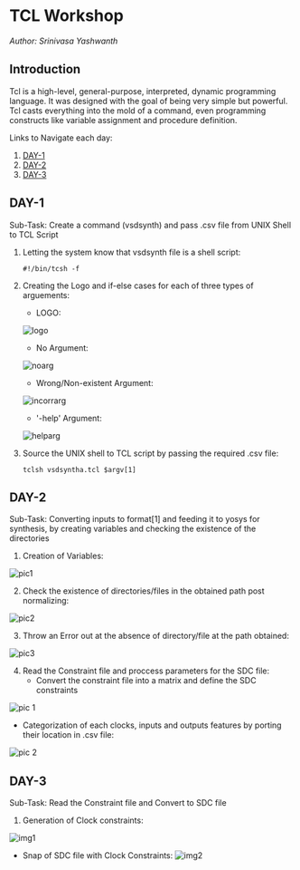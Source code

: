 # **TCL Workshop**

 *Author: Srinivasa Yashwanth*

 ## **Introduction**

Tcl is a high-level, general-purpose, interpreted, dynamic programming language. It was designed with the goal of being very simple but powerful. Tcl casts everything into the mold of a command, even programming constructs like variable assignment and procedure definition.

Links to Navigate each day:
1. [DAY-1](#DAY-1)
2. [DAY-2](#DAY-2)
3. [DAY-3](#DAY-3)
   

## DAY-1

Sub-Task: Create a command (vsdsynth) and pass .csv file from UNIX Shell to TCL Script

1. Letting the system know that vsdsynth file is a shell script:
   
    ```#!/bin/tcsh -f```
2. Creating the Logo and if-else cases for each of three types of arguements:
   - LOGO:
     
   ![logo](https://github.com/binocroc/TCLWorkshop/assets/59701387/a1b1ac8d-5723-422f-8233-8c580ca93f56)

   - No Argument:

   ![noarg](https://github.com/binocroc/TCLWorkshop/assets/59701387/3a78717a-037e-47c6-a38a-5ce81147f8f4)

   - Wrong/Non-existent Argument:
  
   ![incorrarg](https://github.com/binocroc/TCLWorkshop/assets/59701387/4094eb49-1b87-4ab9-a419-e56c579aa9b1)

   - '-help' Argument:
  
   ![helparg](https://github.com/binocroc/TCLWorkshop/assets/59701387/c41b79ae-7944-4f13-9abc-6ac6d97af2fb)

3. Source the UNIX shell to TCL script by passing the required .csv file:

   ```tclsh vsdsyntha.tcl $argv[1]```

## DAY-2

Sub-Task: Converting inputs to format[1] and feeding it to yosys for synthesis, by creating variables and checking the existence of the directories

1. Creation of Variables:

![pic1](https://github.com/binocroc/TCLWorkshop/assets/59701387/d3a3d53d-1bea-4d47-84a4-9a5fd5056975)

2. Check the existence of directories/files in the obtained path post normalizing:

![pic2](https://github.com/binocroc/TCLWorkshop/assets/59701387/303ee154-5cbd-40f2-b765-a16042301cca)

3. Throw an Error out at the absence of directory/file at the path obtained:

![pic3](https://github.com/binocroc/TCLWorkshop/assets/59701387/401b9e66-5694-40a6-b0f4-7e5a858d0d06)

4. Read the Constraint file and proccess parameters for the SDC file:
   - Convert the constraint file into a matrix and define the SDC constraints

![pic 1](https://github.com/binocroc/TCLWorkshop/assets/59701387/04c90c7e-a751-46e3-9c0d-2cad715e94f9)

   - Categorization of each clocks, inputs and outputs features by porting their location in .csv file:

![pic 2](https://github.com/binocroc/TCLWorkshop/assets/59701387/69006650-bbda-49db-b872-9a2c350dc8d2)

## DAY-3

Sub-Task: Read the Constraint file and Convert to SDC file

1. Generation of Clock constraints:

![img1](https://github.com/binocroc/TCLWorkshop/assets/59701387/42734e38-2ed8-46f4-82da-b026174749a5)

- Snap of SDC file with Clock Constraints:
![img2](https://github.com/binocroc/TCLWorkshop/assets/59701387/1cb74c78-ca13-44b7-a94a-8d2e783c5377)







 

